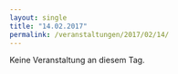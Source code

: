 ```yaml
---
layout: single
title: "14.02.2017"
permalink: /veranstaltungen/2017/02/14/
---
```


Keine Veranstaltung an diesem Tag.

